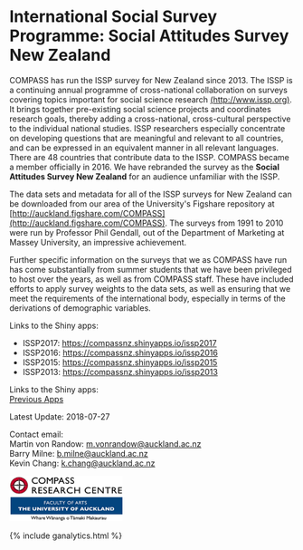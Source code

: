 # International Social Survey Programme: Social Attitudes Survey New Zealand

COMPASS has run the ISSP survey for New Zealand since 2013. The ISSP is a continuing annual programme of cross-national collaboration on surveys covering topics important for social science research [(http://www.issp.org)](http://www.issp.org). It brings together pre-existing social science projects and coordinates research goals, thereby adding a cross-national, cross-cultural perspective to the individual national studies. ISSP researchers especially concentrate on developing questions that are meaningful and relevant to all countries, and can be expressed in an equivalent manner in all relevant languages. There are 48 countries that contribute data to the ISSP. COMPASS became a member officially in 2016. We have rebranded the survey as the **Social Attitudes Survey New Zealand** for an audience unfamiliar with the ISSP.

The data sets and metadata for all of the ISSP surveys for New Zealand can be downloaded from our area of the University's Figshare repository at [http://auckland.figshare.com/COMPASS](http://auckland.figshare.com/COMPASS). The surveys from 1991 to 2010 were run by Professor Phil Gendall, out of the Department of Marketing at Massey University, an impressive achievement.

Further specific information on the surveys that we as COMPASS have run has come substantially from summer students that we have been privileged to host over the years, as well as from COMPASS staff. These have included efforts to apply survey weights to the data sets, as well as ensuring that we meet the requirements of the international body, especially in terms of the derivations of demographic variables.


Links to the Shiny apps: <br>
* ISSP2017: <a href="https://compassnz.shinyapps.io/issp2017" target="_blank">https://compassnz.shinyapps.io/issp2017</a>
* ISSP2016: <a href="https://compassnz.shinyapps.io/issp2016" target="_blank">https://compassnz.shinyapps.io/issp2016</a>
* ISSP2015: <a href="https://compassnz.shinyapps.io/issp2015" target="_blank">https://compassnz.shinyapps.io/issp2015</a>
* ISSP2013: <a href="https://compassnz.shinyapps.io/issp2013" target="_blank">https://compassnz.shinyapps.io/issp2013</a>

Links to the Shiny apps: <br>
<a href="https://kcha193.github.io/isspshiny/pre/" title="Previous Apps">Previous Apps</a>

Latest Update: 
2018-07-27

Contact email: <br>
Martin von Randow: [m.vonrandow@auckland.ac.nz](mailto:m.vonrandow@auckland.ac.nz) <br>
Barry Milne: [b.milne@auckland.ac.nz](mailto:b.milne@auckland.ac.nz) <br>
Kevin Chang: [k.chang@auckland.ac.nz](mailto:k.chang@auckland.ac.nz)

<a href="http://www.arts.auckland.ac.nz/en/about/our-research/research-centres-and-archives/compass.html" target="_blank"> <img src="compass.png" width="200" height="80" /></a>

{% include ganalytics.html %}
